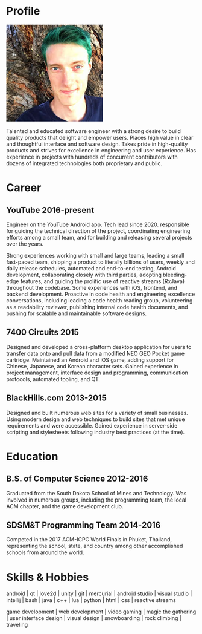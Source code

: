 # Profile

<img src="/images/profile.jpg" class="top right" />

Talented and educated software engineer with a strong desire to build quality 
products that delight and empower users. Places high value in clear and 
thoughtful interface and software design.  Takes pride in high-quality products 
and strives for excellence in engineering and user experience. Has experience in
projects with hundreds of concurrent contributors with dozens of integrated 
technologies both proprietary and public.

# <i class="fa fa-suitcase" aria-hidden="true"></i> Career

## YouTube <span class="subtitle">2016-present</span>

Engineer on the YouTube Android app. Tech lead since 2020. responsible for 
guiding the technical direction of the project, coordinating engineering efforts
among a small team, and for building and releasing several projects over the 
years.

Strong experiences working with small and large teams, leading a small 
fast-paced team, shipping a product to literally billions of users, weekly and 
daily release schedules, automated and end-to-end testing, Android development, 
collaborating closely with third parties, adopting bleeding-edge features, and 
guiding the prolific use of reactive streams (RxJava) throughout the codebase. 
Some experiences with iOS, frontend, and backend development. Proactive in code 
health and engineering excellence conversations, including leading a code health
reading group, volunteering as a readability reviewer, publishing internal code 
health documents, and pushing for scalable and maintainable software designs.

## 7400 Circuits <span class="subtitle">2015</span>

Designed and developed a cross-platform desktop application for users to 
transfer data onto and pull data from a modified NEO GEO Pocket game cartridge. 
Maintained an Android and iOS game, adding support for Chinese, Japanese, and 
Korean character sets. Gained experience in project management, interface design
and programming, communication protocols, automated tooling, and QT.

## BlackHills.com <span class="subtitle">2013-2015</span>

Designed and built numerous web sites for a variety of small businesses. Using 
modern design and web techniques to build sites that met unique requirements and
were accessible. Gained experience in server-side scripting and stylesheets 
following industry best practices (at the time).

# <i class="fa fa-graduation-cap" aria-hidden="true"></i> Education

## B.S. of Computer Science <span class="subtitle">2012-2016</span>

Graduated from the South Dakota School of Mines and Technology. Was involved in 
numerous groups, including the programming team, the local ACM chapter, and the 
game development club.

## SDSM&amp;T Programming Team <span class="subtitle">2014-2016</span>

Competed in the 2017 ACM-ICPC World Finals in Phuket, Thailand, representing the
school, state, and country among other accomplished schools from around the 
world.

# <i class="fa fa-gamepad" aria-hidden="true"></i> Skills &amp; Hobbies

android | qt | love2d | unity | git | mercurial | android&nbsp;studio | 
visual&nbsp;studio | intellij | bash | java | c++ | lua | python | html | css | 
reactive&nbsp;streams

game&nbsp;development | web&nbsp;development | video&nbsp;gaming |
magic&nbsp;the&nbsp;gathering | user&nbsp;interface&nbsp;design |
visual&nbsp;design | snowboarding | rock&nbsp;climbing | traveling
